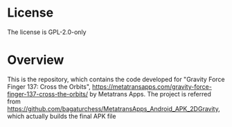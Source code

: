 # License

The license is GPL-2.0-only

# Overview

This is the repository, which contains the code developed for "Gravity Force Finger 137: Cross the Orbits", https://metatransapps.com/gravity-force-finger-137-cross-the-orbits/ by Metatrans Apps.
The project is referred from https://github.com/bagaturchess/MetatransApps_Android_APK_2DGravity, which actually builds the final APK file

